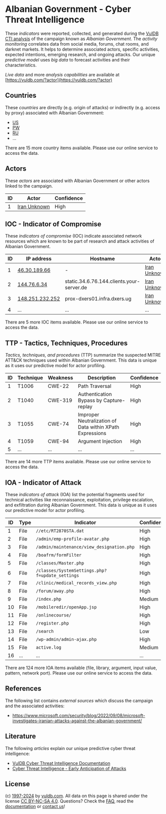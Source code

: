 # Albanian Government - Cyber Threat Intelligence

These _indicators_ were reported, collected, and generated during the [VulDB CTI analysis](https://vuldb.com/?kb.cti) of the campaign known as _Albanian Government_. The _activity monitoring_ correlates data from social media, forums, chat rooms, and darknet markets. It helps to determine associated actors, specific activities, expected intentions, emerging research, and ongoing attacks. Our unique _predictive model_ uses _big data_ to forecast activities and their characteristics.

_Live data_ and more _analysis capabilities_ are available at [https://vuldb.com/?actor](https://vuldb.com/?actor)

## Countries

These _countries_ are directly (e.g. origin of attacks) or indirectly (e.g. access by proxy) associated with Albanian Government:

* [US](https://vuldb.com/?country.us)
* [PW](https://vuldb.com/?country.pw)
* [RU](https://vuldb.com/?country.ru)
* ...

There are 15 more country items available. Please use our online service to access the data.

## Actors

These _actors_ are associated with Albanian Government or other actors linked to the campaign.

ID | Actor | Confidence
-- | ----- | ----------
1 | [Iran Unknown](https://vuldb.com/?actor.iran_unknown) | High

## IOC - Indicator of Compromise

These _indicators of compromise_ (IOC) indicate associated network resources which are known to be part of research and attack activities of Albanian Government.

ID | IP address | Hostname | Actor | Confidence
-- | ---------- | -------- | ----- | ----------
1 | [46.30.189.66](https://vuldb.com/?ip.46.30.189.66) | - | [Iran Unknown](https://vuldb.com/?actor.iran_unknown) | High
2 | [144.76.6.34](https://vuldb.com/?ip.144.76.6.34) | static.34.6.76.144.clients.your-server.de | [Iran Unknown](https://vuldb.com/?actor.iran_unknown) | High
3 | [148.251.232.252](https://vuldb.com/?ip.148.251.232.252) | prox-dxers01.infra.dxers.ug | [Iran Unknown](https://vuldb.com/?actor.iran_unknown) | High
4 | ... | ... | ... | ...

There are 5 more IOC items available. Please use our online service to access the data.

## TTP - Tactics, Techniques, Procedures

_Tactics, techniques, and procedures_ (TTP) summarize the suspected MITRE ATT&CK techniques used within Albanian Government. This data is unique as it uses our predictive model for actor profiling.

ID | Technique | Weakness | Description | Confidence
-- | --------- | -------- | ----------- | ----------
1 | T1006 | CWE-22 | Path Traversal | High
2 | T1040 | CWE-319 | Authentication Bypass by Capture-replay | High
3 | T1055 | CWE-74 | Improper Neutralization of Data within XPath Expressions | High
4 | T1059 | CWE-94 | Argument Injection | High
5 | ... | ... | ... | ...

There are 14 more TTP items available. Please use our online service to access the data.

## IOA - Indicator of Attack

These _indicators of attack_ (IOA) list the potential fragments used for technical activities like reconnaissance, exploitation, privilege escalation, and exfiltration during Albanian Government. This data is unique as it uses our predictive model for actor profiling.

ID | Type | Indicator | Confidence
-- | ---- | --------- | ----------
1 | File | `//etc/RT2870STA.dat` | High
2 | File | `/admin/emp-profile-avatar.php` | High
3 | File | `/admin/maintenance/view_designation.php` | High
4 | File | `/boafrm/formFilter` | High
5 | File | `/classes/Master.php` | High
6 | File | `/classes/SystemSettings.php?f=update_settings` | High
7 | File | `/clinic/medical_records_view.php` | High
8 | File | `/forum/away.php` | High
9 | File | `/index.php` | Medium
10 | File | `/mobileredir/openApp.jsp` | High
11 | File | `/onlinecourse/` | High
12 | File | `/register.php` | High
13 | File | `/search` | Low
14 | File | `/wp-admin/admin-ajax.php` | High
15 | File | `active.log` | Medium
16 | ... | ... | ...

There are 124 more IOA items available (file, library, argument, input value, pattern, network port). Please use our online service to access the data.

## References

The following list contains _external sources_ which discuss the campaign and the associated activities:

* https://www.microsoft.com/security/blog/2022/09/08/microsoft-investigates-iranian-attacks-against-the-albanian-government/

## Literature

The following _articles_ explain our unique predictive cyber threat intelligence:

* [VulDB Cyber Threat Intelligence Documentation](https://vuldb.com/?kb.cti)
* [Cyber Threat Intelligence - Early Anticipation of Attacks](https://www.scip.ch/en/?labs.20201022)

## License

(c) [1997-2024](https://vuldb.com/?kb.changelog) by [vuldb.com](https://vuldb.com/?kb.about). All data on this page is shared under the license [CC BY-NC-SA 4.0](https://creativecommons.org/licenses/by-nc-sa/4.0/). Questions? Check the [FAQ](https://vuldb.com/?kb.faq), read the [documentation](https://vuldb.com/?kb) or [contact us](https://vuldb.com/?contact)!
